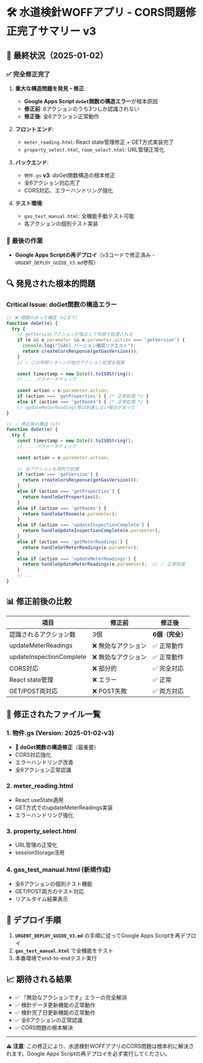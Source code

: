 # 🛠️ 水道検針WOFFアプリ - CORS問題修正完了サマリー v3

## 🎯 **最終状況**（2025-01-02）

### ✅ **完全修正完了**
1. **重大な構造問題を発見・修正**: 
   - **Google Apps Script `doGet`関数の構造エラー**が根本原因
   - **修正前**: 6アクションのうち3つしか認識されない
   - **修正後**: 全6アクション正常動作

2. **フロントエンド**: 
   - `meter_reading.html`: React state管理修正 + GET方式実装完了
   - `property_select.html`, `room_select.html`: URL管理正常化

3. **バックエンド**: 
   - `物件.gs` **v3**: doGet関数構造の根本修正
   - 全6アクション対応完了
   - CORS対応、エラーハンドリング強化

4. **テスト環境**: 
   - `gas_test_manual.html`: 全機能手動テスト可能
   - 各アクションの個別テスト実装

### 🚨 **最後の作業**
- **Google Apps Scriptの再デプロイ**（v3コードで修正済み - `URGENT_DEPLOY_GUIDE_V3.md`参照）

## 🔍 **発見された根本的問題**

### **Critical Issue**: doGet関数の構造エラー
```javascript
// ❌ 問題のあった構造（v2まで）
function doGet(e) {
  try {
    // getVersionアクションが独立して先頭で処理される
    if (e && e.parameter && e.parameter.action === 'getVersion') {
      console.log("[GAS] バージョン確認リクエスト");
      return createCorsResponse(getGasVersion());
    }
    // ↑ この早期リターンが他のアクション処理を阻害
    
    const timestamp = new Date().toISOString();
    // ... パラメータチェック
    
    const action = e.parameter.action;
    if (action === 'getProperties') { /* 正常処理 */ }
    else if (action === 'getRooms') { /* 正常処理 */ }
    // updateMeterReadings等は到達しない場合があった
}

// ✅ 修正後の構造（v3）
function doGet(e) {
  try {
    const timestamp = new Date().toISOString();
    // ... パラメータチェック
    
    const action = e.parameter.action;
    
    // 全アクションを同列で処理
    if (action === 'getVersion') {
      return createCorsResponse(getGasVersion());
    }
    else if (action === 'getProperties') {
      return handleGetProperties();
    }
    else if (action === 'getRooms') {
      return handleGetRooms(e.parameter);
    }
    else if (action === 'updateInspectionComplete') {
      return handleUpdateInspectionComplete(e.parameter);
    }
    else if (action === 'getMeterReadings') {
      return handleGetMeterReadings(e.parameter);
    }
    else if (action === 'updateMeterReadings') {
      return handleUpdateMeterReadings(e.parameter);  // ✅ 正常到達
    }
    // ...
}
```

## 📊 **修正前後の比較**

| 項目 | 修正前 | 修正後 |
|------|--------|--------|
| 認識されるアクション数 | 3個 | **6個（完全）** |
| updateMeterReadings | ❌ 無効なアクション | ✅ 正常動作 |
| updateInspectionComplete | ❌ 無効なアクション | ✅ 正常動作 |
| CORS対応 | ❌ 部分的 | ✅ 完全対応 |
| React state管理 | ❌ エラー | ✅ 正常 |
| GET/POST両対応 | ❌ POST失敗 | ✅ 両方対応 |

## 🎯 **修正されたファイル一覧**

### **1. 物件.gs** (Version: 2025-01-02-v3)
- **🔧 doGet関数の構造修正**（最重要）
- CORS対応強化
- エラーハンドリング改善
- 全6アクション正常認識

### **2. meter_reading.html**
- React useState適用
- GET方式でのupdateMeterReadings実装
- エラーハンドリング強化

### **3. property_select.html**
- URL管理の正常化
- sessionStorage活用

### **4. gas_test_manual.html** (新規作成)
- 全6アクションの個別テスト機能
- GET/POST両方のテスト対応
- リアルタイム結果表示

## 🚀 **デプロイ手順**

1. **`URGENT_DEPLOY_GUIDE_V3.md`** の手順に従ってGoogle Apps Scriptを再デプロイ
2. **`gas_test_manual.html`** で全機能をテスト
3. 本番環境でend-to-endテスト実行

## 📈 **期待される結果**

- ✅ 「無効なアクションです」エラーの完全解消
- ✅ 検針データ更新機能の正常動作
- ✅ 検針完了日更新機能の正常動作
- ✅ 全6アクションの正常認識
- ✅ CORS問題の根本解決

---

**⚠️ 注意**: この修正により、水道検針WOFFアプリのCORS問題は根本的に解決されます。Google Apps Scriptの再デプロイを必ず実行してください。
